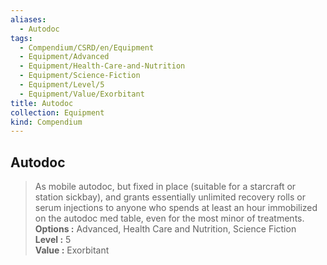 ```yaml
---
aliases:
  - Autodoc
tags:
  - Compendium/CSRD/en/Equipment
  - Equipment/Advanced
  - Equipment/Health-Care-and-Nutrition
  - Equipment/Science-Fiction
  - Equipment/Level/5
  - Equipment/Value/Exorbitant
title: Autodoc
collection: Equipment
kind: Compendium
---
```

## Autodoc  
  
>As mobile autodoc, but fixed in place (suitable for a starcraft or station sickbay), and grants essentially unlimited recovery rolls or serum injections to anyone who spends at least an hour immobilized on the autodoc med table, even for the most minor of treatments.  
> **Options :** Advanced, Health Care and Nutrition, Science Fiction  
> **Level :** 5  
> **Value :** Exorbitant